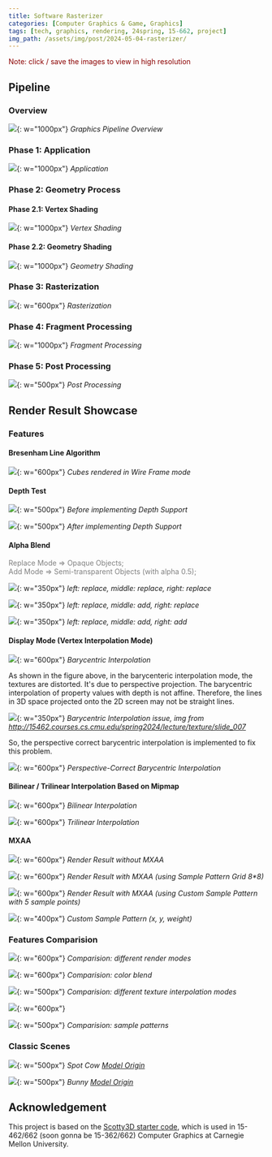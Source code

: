 ```yaml
---
title: Software Rasterizer
categories: [Computer Graphics & Game, Graphics]
tags: [tech, graphics, rendering, 24spring, 15-662, project]
img_path: /assets/img/post/2024-05-04-rasterizer/
---
```


<p style="color: darkred;">Note: click / save the images to view in high resolution</p>

## Pipeline

### Overview

![](pipeline.png){: w="1000px"}
_Graphics Pipeline Overview_

### Phase 1: Application

![](pipeline1.png){: w="1000px"}
_Application_

### Phase 2: Geometry Process 

#### Phase 2.1: Vertex Shading

![](pipeline21.png){: w="1000px"}
_Vertex Shading_

#### Phase 2.2: Geometry Shading

![](pipeline22.png){: w="1000px"}
_Geometry Shading_

### Phase 3: Rasterization 

![](pipeline3.png){: w="600px"}
_Rasterization_

### Phase 4: Fragment Processing 

![](pipeline4.png){: w="1000px"}
_Fragment Processing_

### Phase 5: Post Processing 

![](pipeline5.png){: w="500px"}
_Post Processing_

## Render Result Showcase

### Features

#### Bresenham Line Algorithm

![](line.png){: w="600px"}
_Cubes rendered in Wire Frame mode_


#### Depth Test

![](depth_false.png){: w="500px"}
_Before implementing Depth Support_

![](depth_true.png){: w="500px"}
_After implementing Depth Support_


#### Alpha Blend

<p style="color: gray;">Replace Mode => Opaque Objects; <br> Add Mode => Semi-transparent Objects (with alpha 0.5);</p>

![](alpha_org.png){: w="350px"}
_left: replace, middle: replace, right: replace_

![](alpha_add1.png){: w="350px"}
_left: replace, middle: add, right: replace_

![](alpha_add2.png){: w="350px"}
_left: replace, middle: add, right: add_


#### Display Mode (Vertex Interpolation Mode)

![](interpolation_linear.png){: w="600px"}
_Barycentric Interpolation_

As shown in the figure above, in the barycenteric interpolation mode, the textures are distorted. 
It's due to perspective projection. The barycentric interpolation of property values with depth is 
not affine. Therefore, the lines in 3D space projected onto the 2D screen may not be straight lines.

![](interpolation_reason.png){: w="350px"}
_Barycentric Interpolation issue, img from http://15462.courses.cs.cmu.edu/spring2024/lecture/texture/slide_007_

So, the perspective correct barycentric interpolation is implemented to fix this problem.

![](interpolation_perspective_correct.png){: w="600px"}
_Perspective-Correct Barycentric Interpolation_


#### Bilinear / Trilinear Interpolation Based on Mipmap

![](bilinear.png){: w="600px"}
_Bilinear Interpolation_

![](trilinear.png){: w="600px"}
_Trilinear Interpolation_


#### MXAA

![](sample-org.png){: w="600px"}
_Render Result without MXAA_

![](sample-grid8.png){: w="600px"}
_Render Result with MXAA (using Sample Pattern Grid 8*8)_

![](sample-custom.png){: w="600px"}
_Render Result with MXAA (using Custom Sample Pattern with 5 sample points)_

![](sample-pattern.png){: w="400px"}
_Custom Sample Pattern (x, y, weight)_



### Features Comparision 

![](comparision.png){: w="600px"}
_Comparision: different render modes_

![](comparision_alpha.png){: w="600px"}
_Comparision: color blend_

![](comparision_interpolation.png){: w="500px"}
_Comparision: different texture interpolation modes_

![](sample-comparision1.png){: w="600px"}

![](sample-comparision2.png){: w="500px"}
_Comparision: sample patterns_


### Classic Scenes

![](cow.png){: w="500px"}
_Spot Cow [Model Origin](https://www.cs.cmu.edu/~kmcrane/Projects/ModelRepository/)_

![](bunnie.png){: w="500px"}
_Bunny [Model Origin](https://graphics.stanford.edu/software/scanview/models/bunny.html)_


## Acknowledgement

This project is based on the [Scotty3D starter code](https://github.com/CMU-Graphics/Scotty3D), which is used in 15-462/662 (soon gonna be 15-362/662) Computer Graphics at Carnegie Mellon University.


